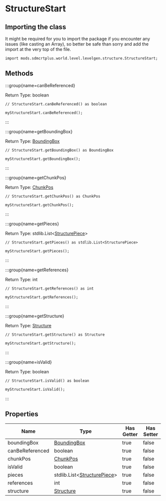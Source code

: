 # StructureStart

## Importing the class

It might be required for you to import the package if you encounter any issues (like casting an Array), so better be safe than sorry and add the import at the very top of the file.
```zenscript
import mods.sdmcrtplus.world.level.levelgen.structure.StructureStart;
```


## Methods

:::group{name=canBeReferenced}

Return Type: boolean

```zenscript
// StructureStart.canBeReferenced() as boolean

myStructureStart.canBeReferenced();
```

:::

:::group{name=getBoundingBox}

Return Type: [BoundingBox](/mods/sdmcrtplus/world/level/levelgen/structure/BoundingBox)

```zenscript
// StructureStart.getBoundingBox() as BoundingBox

myStructureStart.getBoundingBox();
```

:::

:::group{name=getChunkPos}

Return Type: [ChunkPos](/mods/sdmcrtplus/world/level/ChunkPos)

```zenscript
// StructureStart.getChunkPos() as ChunkPos

myStructureStart.getChunkPos();
```

:::

:::group{name=getPieces}

Return Type: stdlib.List&lt;[StructurePiece](/mods/sdmcrtplus/world/level/levelgen/structure/StructurePiece)&gt;

```zenscript
// StructureStart.getPieces() as stdlib.List<StructurePiece>

myStructureStart.getPieces();
```

:::

:::group{name=getReferences}

Return Type: int

```zenscript
// StructureStart.getReferences() as int

myStructureStart.getReferences();
```

:::

:::group{name=getStructure}

Return Type: [Structure](/mods/sdmcrtplus/world/level/levelgen/structure/Structure)

```zenscript
// StructureStart.getStructure() as Structure

myStructureStart.getStructure();
```

:::

:::group{name=isValid}

Return Type: boolean

```zenscript
// StructureStart.isValid() as boolean

myStructureStart.isValid();
```

:::


## Properties

|      Name       |                                                Type                                                 | Has Getter | Has Setter |
|-----------------|-----------------------------------------------------------------------------------------------------|------------|------------|
| boundingBox     | [BoundingBox](/mods/sdmcrtplus/world/level/levelgen/structure/BoundingBox)                          | true       | false      |
| canBeReferenced | boolean                                                                                             | true       | false      |
| chunkPos        | [ChunkPos](/mods/sdmcrtplus/world/level/ChunkPos)                                                   | true       | false      |
| isValid         | boolean                                                                                             | true       | false      |
| pieces          | stdlib.List&lt;[StructurePiece](/mods/sdmcrtplus/world/level/levelgen/structure/StructurePiece)&gt; | true       | false      |
| references      | int                                                                                                 | true       | false      |
| structure       | [Structure](/mods/sdmcrtplus/world/level/levelgen/structure/Structure)                              | true       | false      |

